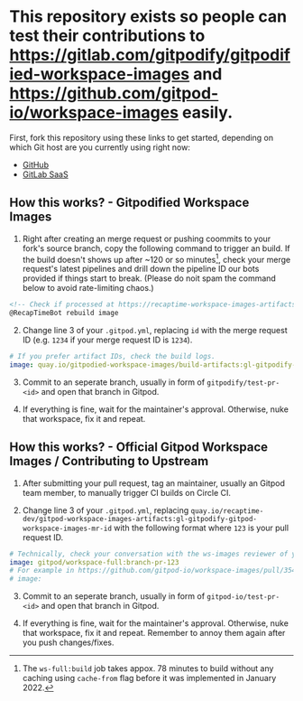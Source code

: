 # This repository exists so people can test their contributions to <https://gitlab.com/gitpodify/gitpodified-workspace-images> and <https://github.com/gitpod-io/workspace-images> easily.

First, fork this repository using these links to get started, depending on which Git host are you currently using right now:

* [GitHub](https://github.com/gitpodify/bookish-potato/fork)
* [GitLab SaaS](https://gitlab.com/gitpodify/bookish-potato/fork)

## How this works? - Gitpodified Workspace Images

1. Right after creating an merge request or pushing coommits to your fork's source branch, copy the following command to trigger an build. If the build doesn't shows up after ~120 or so minutes[^1],
check your merge request's latest pipelines and drill down the pipeline ID our bots provided if things start to break. (Please do noit spam the command below to avoid rate-limiting chaos.)

[^1]: The `ws-full:build` job takes appox. 78 minutes to build without any caching using `cache-from` flag before it was implemented in January 2022.

```markdown
<!-- Check if processed at https://recaptime-workspace-images-artifacts-hook.builtwithdark.com/gitlab/pipelines -->
@RecapTimeBot rebuild image
```

2. Change line 3 of your `.gitpod.yml`, replacing `id` with the merge request ID (e.g. `1234` if your merge request ID is `1234`).

```yml
# If you prefer artifact IDs, check the build logs.
image: quay.io/gitpodied-workspace-images/build-artifacts:gl-gitpodify-gitpod-workspace-images-mr-1234
```

3. Commit to an seperate branch, usually in form of `gitpodify/test-pr-<id>` and open that branch in Gitpod.

4. If everything is fine, wait for the maintainer's approval. Otherwise, nuke that workspace, fix it and repeat.

## How this works? - Official Gitpod Workspace Images / Contributing to Upstream

1. After submitting your pull request, tag an maintainer, usually an Gitpod team member, to manually trigger CI builds on Circle CI.

2. Change line 3 of your `.gitpod.yml`, replacing `quay.io/recaptime-dev/gitpod-workspace-images-artifacts:gl-gitpodify-gitpod-workspace-images-mr-id` with the following format where `123` is your pull request ID.

```yml
# Technically, check your conversation with the ws-images reviewer of your merge request for the tag name.
image: gitpod/workspace-full:branch-pr-123
# For example in https://github.com/gitpod-io/workspace-images/pull/354#issuecomment-785066574,
# image: 
```

3. Commit to an seperate branch, usually in form of `gitpod-io/test-pr-<id>` and open that branch in Gitpod.

4. If everything is fine, wait for the maintainer's approval. Otherwise, nuke that workspace, fix it and repeat. Remember to annoy them again after you push changes/fixes.
